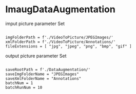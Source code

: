 # ImaugDataAugmentation

imput picture parameter Set
<pre><code>
imgFolderPath = f'./VideoToPicture/JPEGImages/' 
xmlFolderPath = f'./VideoToPicture/Annotations/'
fileExtensions = [ "jpg", "jpeg", "png", "bmp", "gif" ]
</code></pre>

output picture parameter Set
<pre><code>
saveRootPath = f'./DataAugmentation/'
saveImgFolderName = "JPEGImages"
saveXmlFolderName = "Annotations"
batchNum = 1
batchRunNum = 10
</code></pre>
